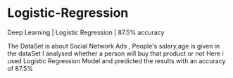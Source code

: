# Logistic-Regression
Deep Learning | Logistic Regression | 87.5% accuracy

The DataSet is about Social Network Ads , People's salary,age is given in the dataSet
I analysed whether a person will buy that product or not 
Here i used Logistic Regression Model and predicted the results with an accuracy of 87.5%
